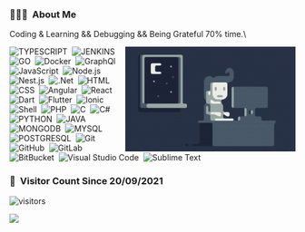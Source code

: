 ### 👨🏻‍💻 &nbsp;About Me

Coding & Learning && Debugging && Being Grateful 70% time.\
<p>
<img alt="Night Coding" src="https://raw.githubusercontent.com/AVS1508/AVS1508/master/assets/Night-Coding.gif" align="right"/>
</p>

![TYPESCRIPT](https://img.shields.io/badge/-TYPESCRIPT-333333?style=flat&logo=typescript)&nbsp;
![JENKINS](https://img.shields.io/badge/-JENKINS-333333?style=flat&logo=jenkins)&nbsp;
![GO](https://img.shields.io/badge/-GO-333333?style=flat&logo=go)&nbsp;
![Docker](https://img.shields.io/badge/-DOCKER-333333?style=flat&logo=docker)&nbsp;
![GraphQl](https://img.shields.io/badge/-GRAPHQL-333333?style=flat&logo=graphql)&nbsp;
![JavaScript](https://img.shields.io/badge/-JavaScript-333333?style=flat&logo=javascript)&nbsp;
![Node.js](https://img.shields.io/badge/-Node.js-333333?style=flat&logo=node.js)&nbsp;
![Nest.js](https://img.shields.io/badge/-Nest.js-333333?style=flat&logo=nestjs)&nbsp;
![.Net](https://img.shields.io/badge/-.NET-333333?style=flat&logo=.net)&nbsp;
![HTML](https://img.shields.io/badge/-HTML-333333?style=flat&logo=HTML5)&nbsp;
![CSS](https://img.shields.io/badge/-CSS-333333?style=flat&logo=CSS3&logoColor=1572B6)&nbsp;
![Angular](https://img.shields.io/badge/-ANGULAR-333333?style=flat&logo=angular&logoColor=1572B6)&nbsp;
![React](https://img.shields.io/badge/-REACT-333333?style=flat&logo=react&logoColor=1572B6)&nbsp;
![Dart](https://img.shields.io/badge/-DART-333333?style=flat&logo=dart&logoColor=1572B6)&nbsp;
![Flutter](https://img.shields.io/badge/-FLUTTER-333333?style=flat&logo=flutter&logoColor=1572B6)&nbsp;
![Ionic](https://img.shields.io/badge/-IONIC-333333?style=flat&logo=ionic&logoColor=1572B6)&nbsp;
![Shell](https://img.shields.io/badge/-SHELL-333333?style=flat&logo=shell&logoColor=1572B6)&nbsp;
![PHP](https://img.shields.io/badge/-PHP-333333?style=flat&logo=php)&nbsp;
![C](https://img.shields.io/badge/-C-333333?style=flat&logo=c)&nbsp;
![C#](https://img.shields.io/badge/-Csharp-333333?style=flat&logo=csharp)&nbsp;
![PYTHON](https://img.shields.io/badge/-PYTHON-333333?style=flat&logo=python)&nbsp;
![JAVA](https://img.shields.io/badge/-JAVA-333333?style=flat&logo=java)&nbsp;
![MONGODB](https://img.shields.io/badge/-MONGODB-333333?style=flat&logo=mongodb)&nbsp;
![MYSQL](https://img.shields.io/badge/-MYSQL-333333?style=flat&logo=mysql)&nbsp;
![POSTGRESQL](https://img.shields.io/badge/-POSTGRESQl-333333?style=flat&logo=postgresql)&nbsp;
![Git](https://img.shields.io/badge/-Git-333333?style=flat&logo=git)&nbsp;
![GitHub](https://img.shields.io/badge/-GitHub-333333?style=flat&logo=github)&nbsp;
![GitLab](https://img.shields.io/badge/-GitLab-333333?style=flat&logo=gitlab)&nbsp;
![BitBucket](https://img.shields.io/badge/-BitBucket-333333?style=flat&logo=bitbucket)&nbsp;
![Visual Studio Code](https://img.shields.io/badge/-Visual%20Studio%20Code-333333?style=flat&logo=visual-studio-code&logoColor=007ACC)&nbsp;
![Sublime Text](https://img.shields.io/badge/-Sublime%20Text-333333?style=flat&logo=sublime-text&logoColor=007ACC)&nbsp;

### 🚶 &nbsp;Visitor Count Since 20/09/2021

  ![visitors](https://visitor-badge.glitch.me/badge?page_id=pispros.pispros&left_color=purple&right_color=black)

<p>
  <img height="180em" src="https://github-readme-stats.vercel.app/api?username=pispros&show_icons=true&theme=dracula&include_all_commits=true&count_private=true"/>
</p>
